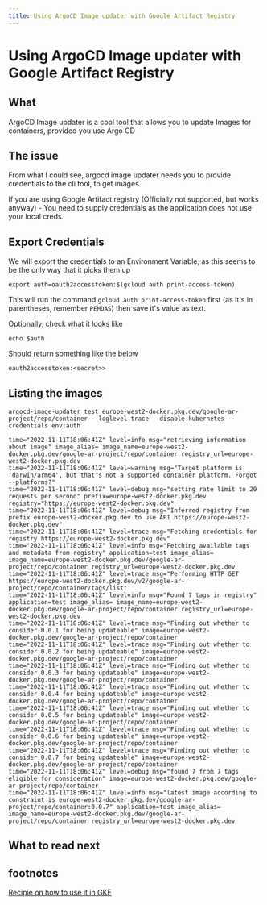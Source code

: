 ```yaml
---
title: Using ArgoCD Image updater with Google Artifact Registry
---
```


# Using ArgoCD Image updater with Google Artifact Registry

## What

ArgoCD Image updater is a cool tool that allows you to update Images for containers, provided you use Argo CD

## The issue

From what I could see, argocd image updater needs you to provide credentials to the cli tool, to get images.

If you are using Google Artifact registry (Officially not supported, but works anyway) - You need to supply credentials as the application
does not use your local creds.

## Export Credentials

We will export the credentials to an Environment Variable, as this seems to be the only way that it picks them up

```shell
export auth=oauth2accesstoken:$(gcloud auth print-access-token)
```

This will run the command `gcloud auth print-access-token` first (as it's in parentheses, remember `PEMDAS`) then save it's value as text.

Optionally, check what it looks like


```
echo $auth       
```

Should return something like the below

```text
oauth2accesstoken:<secret>>
```

## Listing the images

```shell
argocd-image-updater test europe-west2-docker.pkg.dev/google-ar-project/repo/container --loglevel trace --disable-kubernetes --credentials env:auth
```

```text
time="2022-11-11T18:06:41Z" level=info msg="retrieving information about image" image_alias= image_name=europe-west2-docker.pkg.dev/google-ar-project/repo/container registry_url=europe-west2-docker.pkg.dev
time="2022-11-11T18:06:41Z" level=warning msg="Target platform is 'darwin/arm64', but that's not a supported container platform. Forgot --platforms?"
time="2022-11-11T18:06:41Z" level=debug msg="setting rate limit to 20 requests per second" prefix=europe-west2-docker.pkg.dev registry="https://europe-west2-docker.pkg.dev"
time="2022-11-11T18:06:41Z" level=debug msg="Inferred registry from prefix europe-west2-docker.pkg.dev to use API https://europe-west2-docker.pkg.dev"
time="2022-11-11T18:06:41Z" level=trace msg="Fetching credentials for registry https://europe-west2-docker.pkg.dev"
time="2022-11-11T18:06:41Z" level=info msg="Fetching available tags and metadata from registry" application=test image_alias= image_name=europe-west2-docker.pkg.dev/google-ar-project/repo/container registry_url=europe-west2-docker.pkg.dev
time="2022-11-11T18:06:41Z" level=trace msg="Performing HTTP GET https://europe-west2-docker.pkg.dev/v2/google-ar-project/repo/container/tags/list"
time="2022-11-11T18:06:41Z" level=info msg="Found 7 tags in registry" application=test image_alias= image_name=europe-west2-docker.pkg.dev/google-ar-project/repo/container registry_url=europe-west2-docker.pkg.dev
time="2022-11-11T18:06:41Z" level=trace msg="Finding out whether to consider 0.0.1 for being updateable" image=europe-west2-docker.pkg.dev/google-ar-project/repo/container
time="2022-11-11T18:06:41Z" level=trace msg="Finding out whether to consider 0.0.2 for being updateable" image=europe-west2-docker.pkg.dev/google-ar-project/repo/container
time="2022-11-11T18:06:41Z" level=trace msg="Finding out whether to consider 0.0.3 for being updateable" image=europe-west2-docker.pkg.dev/google-ar-project/repo/container
time="2022-11-11T18:06:41Z" level=trace msg="Finding out whether to consider 0.0.4 for being updateable" image=europe-west2-docker.pkg.dev/google-ar-project/repo/container
time="2022-11-11T18:06:41Z" level=trace msg="Finding out whether to consider 0.0.5 for being updateable" image=europe-west2-docker.pkg.dev/google-ar-project/repo/container
time="2022-11-11T18:06:41Z" level=trace msg="Finding out whether to consider 0.0.6 for being updateable" image=europe-west2-docker.pkg.dev/google-ar-project/repo/container
time="2022-11-11T18:06:41Z" level=trace msg="Finding out whether to consider 0.0.7 for being updateable" image=europe-west2-docker.pkg.dev/google-ar-project/repo/container
time="2022-11-11T18:06:41Z" level=debug msg="found 7 from 7 tags eligible for consideration" image=europe-west2-docker.pkg.dev/google-ar-project/repo/container
time="2022-11-11T18:06:41Z" level=info msg="latest image according to constraint is europe-west2-docker.pkg.dev/google-ar-project/repo/container:0.0.7" application=test image_alias= image_name=europe-west2-docker.pkg.dev/google-ar-project/repo/container registry_url=europe-west2-docker.pkg.dev

```

## What to read next

[]()

## footnotes

[Recipie on how to use it in GKE](https://github.com/argoproj-labs/argocd-image-updater/issues/319#issuecomment-1130547057)